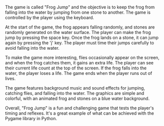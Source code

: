 The game is called "Frog Jump" and the objective is to keep the frog from falling into the water by jumping from one stone to another. The game is controlled by the player using the keyboard.

At the start of the game, the frog appears falling randomly, and stones are randomly generated on the water surface. The player can make the frog jump by pressing the space key. Once the frog lands on a stone, it can jump again by pressing the 'j' key. The player must time their jumps carefully to avoid falling into the water.

To make the game more interesting, flies occasionally appear on the screen, and when the frog catches them, it gains an extra life. The player can see their current life count at the top of the screen. If the frog falls into the water, the player loses a life. The game ends when the player runs out of lives.

The game features background music and sound effects for jumping, catching flies, and falling into the water. The graphics are simple and colorful, with an animated frog and stones on a blue water background.

Overall, "Frog Jump" is a fun and challenging game that tests the player's timing and reflexes. It's a great example of what can be achieved with the Pygame library in Python.
